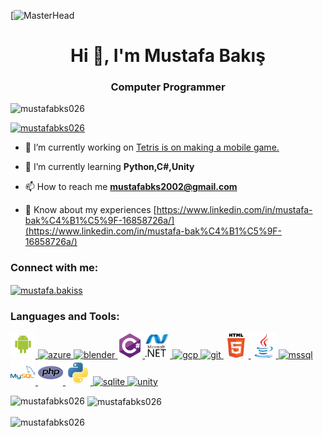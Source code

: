 
[![MasterHead](https://www.google.com/search?q=programlama+dilleri+4k&udm=2&sxsrf=AE3TifPQbX23n5rFJQfa-EB856i3yeawXA%3A1754050017485#vhid=2xzNAPdD5bQF6M&vssid=mosaic)


<h1 align="center">Hi 👋, I'm Mustafa Bakış</h1>
<h3 align="center">Computer Programmer</h3>

<p align="left"> <img src="https://komarev.com/ghpvc/?username=mustafabks026&label=Profile%20views&color=0e75b6&style=flat" alt="mustafabks026" /> </p>

<p align="left"> <a href="https://github.com/ryo-ma/github-profile-trophy"><img src="https://github-profile-trophy.vercel.app/?username=mustafabks026" alt="mustafabks026" /></a> </p>

- 🔭 I’m currently working on [Tetris is on making a mobile game.](yok)

- 🌱 I’m currently learning **Python,C#,Unity**

- 📫 How to reach me **mustafabks2002@gmail.com**

- 📄 Know about my experiences [https://www.linkedin.com/in/mustafa-bak%C4%B1%C5%9F-16858726a/](https://www.linkedin.com/in/mustafa-bak%C4%B1%C5%9F-16858726a/)

<h3 align="left">Connect with me:</h3>
<p align="left">
<a href="https://instagram.com/mustafa.bakiss" target="blank"><img align="center" src="https://raw.githubusercontent.com/rahuldkjain/github-profile-readme-generator/master/src/images/icons/Social/instagram.svg" alt="mustafa.bakiss" height="30" width="40" /></a>
</p>

<h3 align="left">Languages and Tools:</h3>
<p align="left"> <a href="https://developer.android.com" target="_blank" rel="noreferrer"> <img src="https://raw.githubusercontent.com/devicons/devicon/master/icons/android/android-original-wordmark.svg" alt="android" width="40" height="40"/> </a> <a href="https://azure.microsoft.com/en-in/" target="_blank" rel="noreferrer"> <img src="https://www.vectorlogo.zone/logos/microsoft_azure/microsoft_azure-icon.svg" alt="azure" width="40" height="40"/> </a> <a href="https://www.blender.org/" target="_blank" rel="noreferrer"> <img src="https://download.blender.org/branding/community/blender_community_badge_white.svg" alt="blender" width="40" height="40"/> </a> <a href="https://www.w3schools.com/cs/" target="_blank" rel="noreferrer"> <img src="https://raw.githubusercontent.com/devicons/devicon/master/icons/csharp/csharp-original.svg" alt="csharp" width="40" height="40"/> </a> <a href="https://dotnet.microsoft.com/" target="_blank" rel="noreferrer"> <img src="https://raw.githubusercontent.com/devicons/devicon/master/icons/dot-net/dot-net-original-wordmark.svg" alt="dotnet" width="40" height="40"/> </a> <a href="https://cloud.google.com" target="_blank" rel="noreferrer"> <img src="https://www.vectorlogo.zone/logos/google_cloud/google_cloud-icon.svg" alt="gcp" width="40" height="40"/> </a> <a href="https://git-scm.com/" target="_blank" rel="noreferrer"> <img src="https://www.vectorlogo.zone/logos/git-scm/git-scm-icon.svg" alt="git" width="40" height="40"/> </a> <a href="https://www.w3.org/html/" target="_blank" rel="noreferrer"> <img src="https://raw.githubusercontent.com/devicons/devicon/master/icons/html5/html5-original-wordmark.svg" alt="html5" width="40" height="40"/> </a> <a href="https://www.java.com" target="_blank" rel="noreferrer"> <img src="https://raw.githubusercontent.com/devicons/devicon/master/icons/java/java-original.svg" alt="java" width="40" height="40"/> </a> <a href="https://www.microsoft.com/en-us/sql-server" target="_blank" rel="noreferrer"> <img src="https://www.svgrepo.com/show/303229/microsoft-sql-server-logo.svg" alt="mssql" width="40" height="40"/> </a> <a href="https://www.mysql.com/" target="_blank" rel="noreferrer"> <img src="https://raw.githubusercontent.com/devicons/devicon/master/icons/mysql/mysql-original-wordmark.svg" alt="mysql" width="40" height="40"/> </a> <a href="https://www.php.net" target="_blank" rel="noreferrer"> <img src="https://raw.githubusercontent.com/devicons/devicon/master/icons/php/php-original.svg" alt="php" width="40" height="40"/> </a> <a href="https://www.python.org" target="_blank" rel="noreferrer"> <img src="https://raw.githubusercontent.com/devicons/devicon/master/icons/python/python-original.svg" alt="python" width="40" height="40"/> </a> <a href="https://www.sqlite.org/" target="_blank" rel="noreferrer"> <img src="https://www.vectorlogo.zone/logos/sqlite/sqlite-icon.svg" alt="sqlite" width="40" height="40"/> </a> <a href="https://unity.com/" target="_blank" rel="noreferrer"> <img src="https://www.vectorlogo.zone/logos/unity3d/unity3d-icon.svg" alt="unity" width="40" height="40"/> </a> </p>

<p><img align="left" src="https://github-readme-stats.vercel.app/api/top-langs?username=mustafabks026&show_icons=true&locale=en&layout=compact" alt="mustafabks026" /></p>

<p>&nbsp;<img align="center" src="https://github-readme-stats.vercel.app/api?username=mustafabks026&show_icons=true&locale=en" alt="mustafabks026" /></p>

<p><img align="center" src="https://github-readme-streak-stats.herokuapp.com/?user=mustafabks026&" alt="mustafabks026" /></p>
